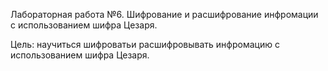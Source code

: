 Лабораторная работа №6. Шифрование и расшифрование инфромации с использованием шифра Цезаря.

Цель: научиться шифроватьи расшифровывать инфромацию с использованием шифра Цезаря.
